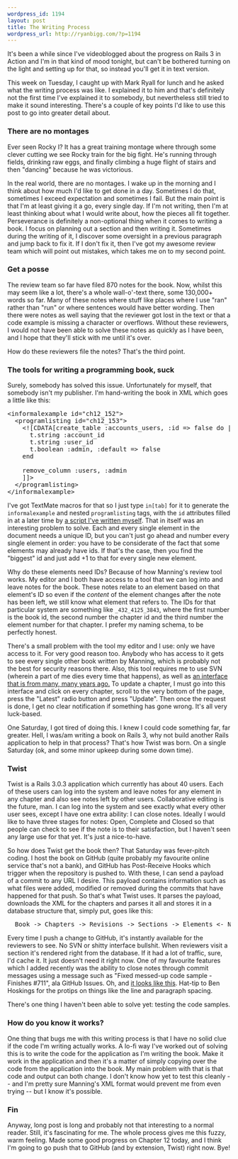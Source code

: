 ```yaml
--- 
wordpress_id: 1194
layout: post
title: The Writing Process
wordpress_url: http://ryanbigg.com/?p=1194
---
```

It's been a while since I've videoblogged about the progress on Rails 3 in Action and I'm in that kind of mood tonight, but can't be bothered turning on the light and setting up for that, so instead you'll get it in text version. 

This week on Tuesday, I caught up with Mark Ryall for lunch and he asked what the writing process was like. I explained it to him and that's definitely not the first time I've explained it to somebody, but nevertheless still tried to make it sound interesting. There's a couple of key points I'd like to use this post to go into greater detail about.

<h3>There are no montages</h3>

Ever seen Rocky I? It has a great training montage where through some clever cutting we see Rocky train for the big fight. He's running through fields, drinking raw eggs, and finally climbing a huge flight of stairs and then "dancing" because he was victorious.

In the real world, there are no montages. I wake up in the morning and I think about how much I'd like to get done in a day. Sometimes I do that, sometimes I exceed expectation and sometimes I fail. But the main point is that I'm at least giving it a go, every single day. If I'm not writing, then I'm at least thinking about what I would write about, how the pieces all fit together. Perseverance is definitely a non-optional thing when it comes to writing a book. I focus on planning out a section and then writing it. Sometimes during the writing of it, I discover some oversight in a previous paragraph and jump back to fix it. If I don't fix it, then I've got my awesome review team which will point out mistakes, which takes me on to my second point.

<h3>Get a posse</h3>

The review team so far have filed 870 notes for the book. Now, whilst this may seem like a lot, there's a whole wall-o'-text there, some 130,000+ words so far. Many of these notes where stuff like places where I use "ran" rather than "run" or where sentences would have better wording. Then there were notes as well saying that the reviewer got lost in the text or that a code example is missing a character or overflows. Without these reviewers, I would not have been able to solve these notes as quickly as I have been, and I hope that they'll stick with me until it's over. 

How do these reviewers file the notes? That's the third point.

<h3>The tools for writing a programming book, suck</h3>

Surely, somebody has solved this issue. Unfortunately for myself, that somebody isn't my publisher. I'm hand-writing the book in XML which goes a little like this:

<pre>
&lt;informalexample id="ch12_152"&gt;
  &lt;programlisting id="ch12_153"&gt;
    &lt;![CDATA[create_table :accounts_users, :id =&gt; false do |t|
      t.string :account_id
      t.string :user_id
      t.boolean :admin, :default =&gt; false
    end
    
    remove_column :users, :admin
    ]]&gt;
  &lt;/programlisting&gt;
&lt;/informalexample&gt;
</pre>

I've got TextMate macros for that so I just type `in[tab]` for it to generate the <code>informalexample</code> and nested <code>programlisting</code> tags, with the <code>id</code> attributes filled in at a later time by <a href="https://gist.github.com/737322">a script I've written myself</a>.  That in itself was an interesting problem to solve. Each and every single element in the document needs a unique ID, but you can't just go ahead and number every single element in order: you have to be considerate of the fact that some elements may already have ids. If that's the case, then you find the "biggest" id and just add +1 to that for every single new element. 

Why do these elements need IDs? Because of how Manning's review tool works. My editor and I both have access to a tool that we can log into and leave notes for the book. These notes relate to an element based on that element's ID so even if the *content* of the element changes after the note has been left, we still know what element that refers to. The IDs for that particular system are something like <code>_432_4125_3843</code>, where the first number is the book id, the second number the chapter id and the third number the element number for that chapter. I prefer my naming schema, to be perfectly honest.

There's a small problem with the tool my editor and I use: only we have access to it. For very good reason too. Anybody who has access to it gets to see every single other book written by Manning, which is probably not the best for security reasons there. Also, this tool requires me to use SVN (wherein a part of me dies every time that happens), as well as <a href="https://skitch.com/ryanbigg/rrxji/a">an interface that is from many, many years ago.</a> To update a chapter, I must go into this interface and click on every chapter, scroll to the very bottom of the page, press the "Latest" radio button and press "Update". Then once the request is done, I get no clear notification if something has gone wrong. It's all very luck-based.

One Saturday, I got tired of doing this. I knew I could code something far, far greater. Hell, I was/am writing a book on Rails 3, why not build another Rails application to help in that process? That's how Twist was born. On a single Saturday (ok, and some minor upkeep during some down time).

<h3>Twist</h3>

Twist is a Rails 3.0.3 application which currently has about 40 users. Each of these users can log into the system and leave notes for any element in any chapter and also see notes left by other users. Collaborative editing is the future, man. I can log into the system and see exactly what every other user sees, except I have one extra ability: I can close notes. Ideally I would like to have three stages for notes: Open, Complete and Closed so that people can check to see if the note is to their satisfaction, but I haven't seen any large use for that yet. It's just a nice-to-have.

So how does Twist get the book then? That Saturday was fever-pitch coding. I host the book on GitHub (quite probably my favourite online service that's not a bank), and GitHub has Post-Receive Hooks which trigger when the repository is pushed to. With these, I can send a payload of a commit to any URL I desire. This payload contains information such as what files were added, modified or removed during the commits that have happened for that push. So that's what Twist uses. It parses the payload, downloads the XML for the chapters and parses it all and stores it in a database structure that, simply put, goes like this:

<pre>
  Book -> Chapters -> Revisions -> Sections -> Elements <- Notes <- Users
</pre>

Every time I push a change to GitHub, it's instantly available for the reviewers to see. No SVN or shitty interface bullshit. When reviewers visit a section it's rendered right from the database. If it had a lot of traffic, sure, I'd cache it. It just doesn't need it right now. One of my favourite features which I added recently was the ability to close notes through commit messages using a message such as "Fixed messed-up code sample - Finishes #711", ala GitHub Issues. Oh, and <a href='https://skitch.com/ryanbigg/rrxkb/twist.ryanbigg.com-1.2.4'>it looks like this</a>. Hat-tip to Ben Hoskings for the protips on things like the line and paragraph spacing.

There's one thing I haven't been able to solve yet: testing the code samples.

<h3>How do you know it works?</h3>

One thing that bugs me with this writing process is that I have no solid clue if the code I'm writing actually works. A lo-fi way I've worked out of solving this is to write the code for the application as I'm writing the book. Make it work in the application and then it's a matter of simply copying over the code from the application into the book. My main problem with that is that code and output can both change. I don't know how yet to test this cleanly -- and I'm pretty sure Manning's XML format would prevent me from even trying -- but I know it's possible.


<h3>Fin</h3>

Anyway, long post is long and probably not that interesting to a normal reader. Still, it's fascinating for me. The whole process gives me this fuzzy, warm feeling. Made some good progress on Chapter 12 today, and I think I'm going to go push that to GitHub (and by extension, Twist) right now. Bye!


